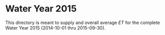 # Water Year 2015

This directory is meant to supply and overall average _ET_ for the complete Water Year 2015 (2014-10-01 thru 2015-09-30).  


